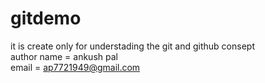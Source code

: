 # gitdemo
it is create only for understading the git and github consept<br>
author name = ankush pal <br>
email = ap7721949@gmail.com
